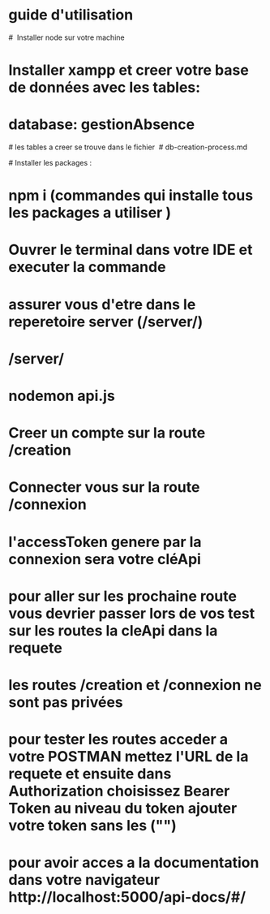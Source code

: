 # guide d'utilisation

#  Installer node sur votre machine

#  Installer xampp et creer votre base de données avec les tables:

   # database: gestionAbsence

 # les tables a creer se trouve dans le fichier  # db-creation-process.md

# Installer les packages :

# npm i (commandes qui installe tous les packages a utiliser )

# Ouvrer le terminal dans votre IDE et executer la commande 

 # assurer vous d'etre dans le reperetoire server  (/server/)

 # /server/

 # nodemon api.js

  # Creer un compte sur la route /creation

  # Connecter vous sur la route /connexion

  # l'accessToken genere par la connexion sera votre cléApi 

  # pour aller sur les prochaine route vous devrier passer lors de vos test sur les routes la cleApi dans la requete 

  # les routes /creation et /connexion ne sont pas privées 

  # pour tester les routes acceder a votre POSTMAN mettez l'URL de la requete et ensuite dans Authorization choisissez Bearer Token au niveau du token ajouter votre token sans les ("")


 # pour avoir acces a la documentation dans votre navigateur http://localhost:5000/api-docs/#/